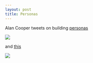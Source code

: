 ```yaml
---
layout: post
title: Personas
---
```


Alan Cooper tweets on building [personas](https://twitter.com/MrAlanCooper/status/974651359172616192)

![](http://maluta.github.io/images/personas.png)

and [this](https://twitter.com/MrAlanCooper/status/974651359172616192)

![](http://maluta.github.io/images/personasII.png)

